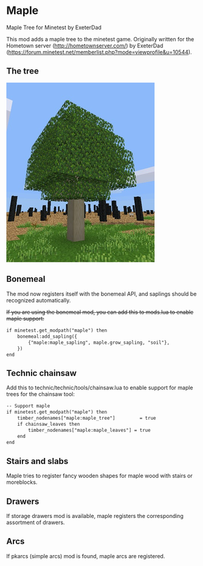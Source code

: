 # Maple
Maple Tree for Minetest by ExeterDad

This mod adds a maple tree to the minetest game. Originally written for the Hometown server (http://hometownserver.com/) by ExeterDad (https://forum.minetest.net/memberlist.php?mode=viewprofile&u=10544).

## The tree

![Maple Tree](maple_in_the_wild.jpg)

## Bonemeal

The mod now registers itself with the bonemeal API, and saplings should be recognized automatically.

~~If you are using the bonemeal mod, you can add this to mods.lua to enable maple support:~~

```
if minetest.get_modpath("maple") then
	bonemeal:add_sapling({
		{"maple:maple_sapling", maple.grow_sapling, "soil"},
	})
end
```

## Technic chainsaw

Add this to technic/technic/tools/chainsaw.lua to enable support for maple trees for the chainsaw tool:

```
-- Support maple
if minetest.get_modpath("maple") then
	timber_nodenames["maple:maple_tree"]         = true
	if chainsaw_leaves then
		timber_nodenames["maple:maple_leaves"] = true
	end
end
```

## Stairs and slabs

Maple tries to register fancy wooden shapes for maple wood with stairs or moreblocks.

## Drawers

If storage drawers mod is available, maple registers the corresponding assortment of drawers.

## Arcs

If pkarcs (simple arcs) mod is found, maple arcs are registered.

